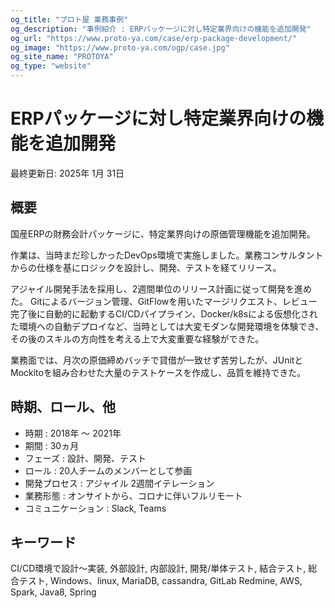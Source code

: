 ```yaml
---
og_title: "プロト屋 業務事例"
og_description: "事例紹介 : ERPパッケージに対し特定業界向けの機能を追加開発"
og_url: "https://www.proto-ya.com/case/erp-package-development/"
og_image: "https://www.proto-ya.com/ogp/case.jpg"
og_site_name: "PROTOYA"
og_type: "website"
---
```

# ERPパッケージに対し特定業界向けの機能を追加開発
<p class="update-date">最終更新日: 2025年 1月 31日</p>

## 概要
国産ERPの財務会計パッケージに、特定業界向けの原価管理機能を追加開発。

作業は、当時まだ珍しかったDevOps環境で実施しました。業務コンサルタントからの仕様を基にロジックを設計し、開発、テストを経てリリース。

アジャイル開発手法を採用し、2週間単位のリリース計画に従って開発を進めた。
Gitによるバージョン管理、GitFlowを用いたマージリクエスト、レビュー完了後に自動的に起動するCI/CDパイプライン、Docker/k8sによる仮想化された環境への自動デプロイなど、当時としては大変モダンな開発環境を体験でき、その後のスキルの方向性を考える上で大変重要な経験ができた。

業務面では、月次の原価締めバッチで貸借が一致せず苦労したが、JUnitとMockitoを組み合わせた大量のテストケースを作成し、品質を維持できた。

## 時期、ロール、他
- 時期 : 2018年 ～ 2021年
- 期間 : 30ヵ月
- フェーズ : 設計、開発、テスト
- ロール : 20人チームのメンバーとして参画
- 開発プロセス : アジャイル 2週間イテレーション
- 業務形態 : オンサイトから、コロナに伴いフルリモート
- コミュニケーション : Slack, Teams

## キーワード
CI/CD環境で設計～実装, 外部設計, 内部設計, 開発/単体テスト, 結合テスト, 総合テスト, Windows、linux, MariaDB, cassandra, GitLab
Redmine, AWS, Spark, Java8, Spring
